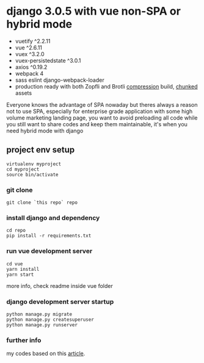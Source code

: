 # django 3.0.5 with vue non-SPA or hybrid mode

- vuetify ^2.2.11
- vue ^2.6.11
- vuex ^3.2.0
- vuex-persistedstate ^3.0.1
- axios ^0.19.2
- webpack 4
- sass eslint django-webpack-loader
- production ready with both Zopfli and Brotli [compression](https://webpack.js.org/plugins/compression-webpack-plugin/) build, [chunked](https://webpack.js.org/plugins/split-chunks-plugin/) assets


Everyone knows the advantage of SPA nowaday but theres always a reason not to use SPA, especially for enterprise grade application with some high volume marketing landing page,  you want to avoid preloading all code while you still want to share codes and keep them maintainable, it's when you need hybrid mode with django 


## project env setup
```
virtualenv myproject 
cd myproject
source bin/activate
```

### git clone
```
git clone `this repo` repo
```

### install django and dependency
```
cd repo
pip install -r requirements.txt
```

### run vue development server
```
cd vue
yarn install
yarn start
```
more info, check readme inside vue folder

### django development server startup
```
python manage.py migrate
python manage.py createsuperuser
python manage.py runserver
```

### further info
my codes based on this [article](https://ilikerobots.github.io/django/vue/software/2019/05/26/django-and-vue-multipage.html).

